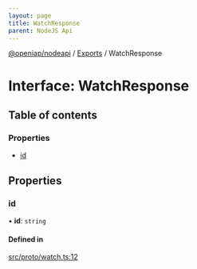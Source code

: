 ```yaml
---
layout: page
title: WatchResponse
parent: NodeJS Api
---
```

[@openiap/nodeapi](../README.html) / [Exports](../modules.html) / WatchResponse

# Interface: WatchResponse

## Table of contents

### Properties

- [id](WatchResponse.html#id)

## Properties

### id

• **id**: `string`

#### Defined in

[src/proto/watch.ts:12](https://github.com/openiap/nodeapi/blob/a6b5438/src/proto/watch.ts#L12)
